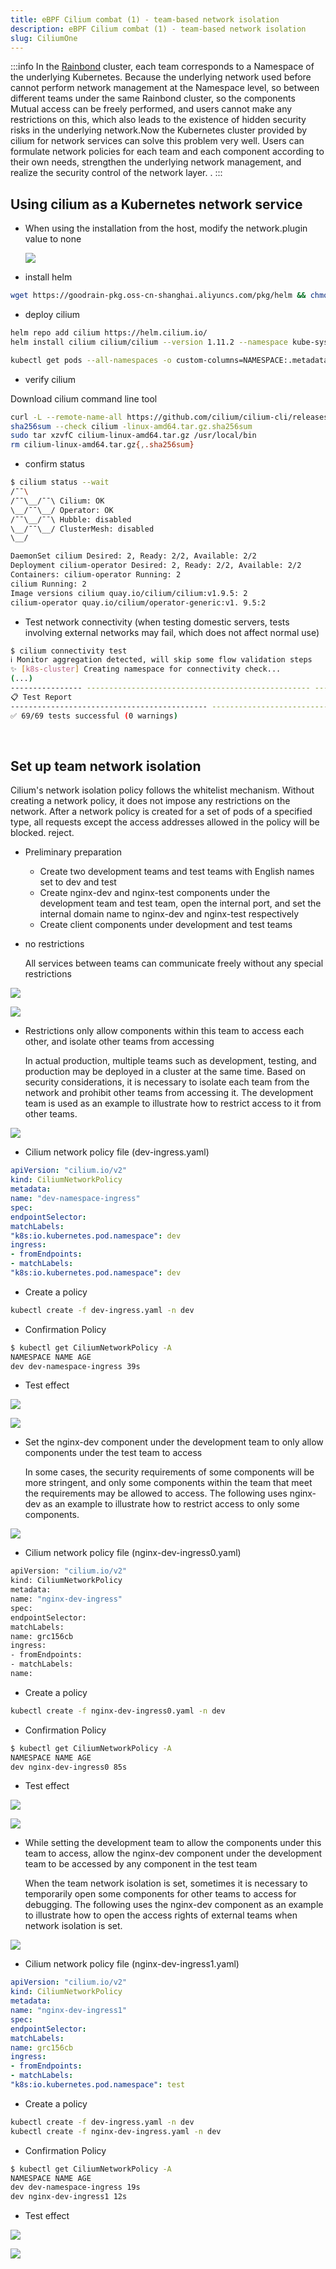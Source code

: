 ```yaml
---
title: eBPF Cilium combat (1) - team-based network isolation
description: eBPF Cilium combat (1) - team-based network isolation
slug: CiliumOne
---
```


:::info In the [Rainbond](https://www.rainbond.com/) cluster, each team corresponds to a Namespace of the underlying Kubernetes. Because the underlying network used before cannot perform network management at the Namespace level, so between different teams under the same Rainbond cluster, so the components Mutual access can be freely performed, and users cannot make any restrictions on this, which also leads to the existence of hidden security risks in the underlying network.Now the Kubernetes cluster provided by cilium for network services can solve this problem very well. Users can formulate network policies for each team and each component according to their own needs, strengthen the underlying network management, and realize the security control of the network layer. . :::

<!--truncate-->


## Using cilium as a Kubernetes network service

- When using the installation from the host, modify the network.plugin value to none

  ![](https://static.goodrain.com/wechat/cilium/1.png)

- install helm

```bash
wget https://goodrain-pkg.oss-cn-shanghai.aliyuncs.com/pkg/helm && chmod +x helm && mv helm /usr/local/bin/
```

- deploy cilium

```bash
helm repo add cilium https://helm.cilium.io/
helm install cilium cilium/cilium --version 1.11.2 --namespace kube-system --set operator.replicas=1

kubectl get pods --all-namespaces -o custom-columns=NAMESPACE:.metadata.namespace,NAME:.metadata.name,HOSTNETWORK:.spec.hostNetwork --no-headers=true | grep '<none>' | awk '{print "-n "$1" " $2}' | xargs -L 1 -r kubectl delete pod

```

- verify cilium

Download cilium command line tool

```bash
curl -L --remote-name-all https://github.com/cilium/cilium-cli/releases/latest/download/cilium-linux-amd64.tar.gz{,.sha256sum}
sha256sum --check cilium -linux-amd64.tar.gz.sha256sum
sudo tar xzvfC cilium-linux-amd64.tar.gz /usr/local/bin
rm cilium-linux-amd64.tar.gz{,.sha256sum}
```

- confirm status

```bash
$ cilium status --wait
/¯¯\
/¯¯\__/¯¯\ Cilium: OK
\__/¯¯\__/ Operator: OK
/¯¯\__/¯¯\ Hubble: disabled
\__/¯¯\__/ ClusterMesh: disabled
\__/

DaemonSet cilium Desired: 2, Ready: 2/2, Available: 2/2
Deployment cilium-operator Desired: 2, Ready: 2/2, Available: 2/2
Containers: cilium-operator Running: 2
cilium Running: 2
Image versions cilium quay.io/cilium/cilium:v1.9.5: 2
cilium-operator quay.io/cilium/operator-generic:v1. 9.5:2
```

- Test network connectivity (when testing domestic servers, tests involving external networks may fail, which does not affect normal use)

```bash
$ cilium connectivity test
ℹ️ Monitor aggregation detected, will skip some flow validation steps
✨ [k8s-cluster] Creating namespace for connectivity check...
(...)
---------------- -------------------------------------------------- -------------------------------------------------- -
📋 Test Report
-------------------------------------------- -------------------------------------------------- -----------------------
✅ 69/69 tests successful (0 warnings)
```

​

## Set up team network isolation

Cilium's network isolation policy follows the whitelist mechanism. Without creating a network policy, it does not impose any restrictions on the network. After a network policy is created for a set of pods of a specified type, all requests except the access addresses allowed in the policy will be blocked. reject.

- Preliminary preparation

  - Create two development teams and test teams with English names set to dev and test
  - Create nginx-dev and nginx-test components under the development team and test team, open the internal port, and set the internal domain name to nginx-dev and nginx-test respectively
  - Create client components under development and test teams

- no restrictions

  All services between teams can communicate freely without any special restrictions

![](https://static.goodrain.com/wechat/cilium/2.png)

![](https://static.goodrain.com/wechat/cilium/3.png)

- Restrictions only allow components within this team to access each other, and isolate other teams from accessing

  In actual production, multiple teams such as development, testing, and production may be deployed in a cluster at the same time. Based on security considerations, it is necessary to isolate each team from the network and prohibit other teams from accessing it. The development team is used as an example to illustrate how to restrict access to it from other teams.



![](https://static.goodrain.com/wechat/cilium/4.png)

- Cilium network policy file (dev-ingress.yaml)

```yaml
apiVersion: "cilium.io/v2"
kind: CiliumNetworkPolicy
metadata:
name: "dev-namespace-ingress"
spec:
endpointSelector:
matchLabels:
"k8s:io.kubernetes.pod.namespace": dev
ingress:
- fromEndpoints:
- matchLabels:
"k8s:io.kubernetes.pod.namespace": dev
```

- Create a policy

```bash
kubectl create -f dev-ingress.yaml -n dev
```

- Confirmation Policy

```bash
$ kubectl get CiliumNetworkPolicy -A
NAMESPACE NAME AGE
dev dev-namespace-ingress 39s
```

- Test effect

![](https://static.goodrain.com/wechat/cilium/5.png)

![](https://static.goodrain.com/wechat/cilium/6.png)

- Set the nginx-dev component under the development team to only allow components under the test team to access

  In some cases, the security requirements of some components will be more stringent, and only some components within the team that meet the requirements may be allowed to access. The following uses nginx-dev as an example to illustrate how to restrict access to only some components.

![](https://static.goodrain.com/wechat/cilium/7.png)

- Cilium network policy file (nginx-dev-ingress0.yaml)

```bash
apiVersion: "cilium.io/v2"
kind: CiliumNetworkPolicy
metadata:
name: "nginx-dev-ingress"
spec:
endpointSelector:
matchLabels:
name: grc156cb
ingress:
- fromEndpoints:
- matchLabels:
name: 
```

- Create a policy

```bash
kubectl create -f nginx-dev-ingress0.yaml -n dev
```

- Confirmation Policy

```bash
$ kubectl get CiliumNetworkPolicy -A
NAMESPACE NAME AGE
dev nginx-dev-ingress0 85s
```

- Test effect

![](https://static.goodrain.com/wechat/cilium/8.png)

![](https://static.goodrain.com/wechat/cilium/9.png)

- While setting the development team to allow the components under this team to access, allow the nginx-dev component under the development team to be accessed by any component in the test team

  When the team network isolation is set, sometimes it is necessary to temporarily open some components for other teams to access for debugging. The following uses the nginx-dev component as an example to illustrate how to open the access rights of external teams when network isolation is set.

![](https://static.goodrain.com/wechat/cilium/10.png)

- Cilium network policy file (nginx-dev-ingress1.yaml)

```yaml
apiVersion: "cilium.io/v2"
kind: CiliumNetworkPolicy
metadata:
name: "nginx-dev-ingress1"
spec:
endpointSelector:
matchLabels:
name: grc156cb
ingress:
- fromEndpoints:
- matchLabels:
"k8s:io.kubernetes.pod.namespace": test
```

- Create a policy

```bash
kubectl create -f dev-ingress.yaml -n dev
kubectl create -f nginx-dev-ingress.yaml -n dev
```

- Confirmation Policy

```bash
$ kubectl get CiliumNetworkPolicy -A
NAMESPACE NAME AGE
dev dev-namespace-ingress 19s
dev nginx-dev-ingress1 12s
```

- Test effect

![](https://static.goodrain.com/wechat/cilium/11.png)

![](https://static.goodrain.com/wechat/cilium/12.png)

  



